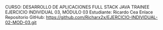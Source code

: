 CURSO: DESARROLLO DE APLICACIONES FULL STACK JAVA TRAINEE
EJERCICIO INDIVIDUAL 03, MÓDULO 03
Estudiante: Ricardo Cea
Enlace Repositorio GitHub: https://github.com/Richarx2x/EJERCICIO-INDIVIDUAL-02-MOD-03.git